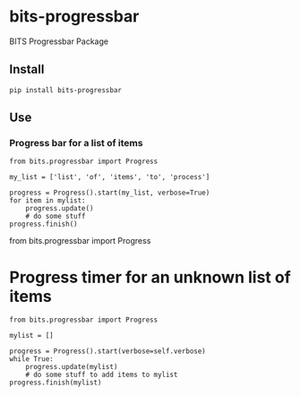 # bits-progressbar

BITS Progressbar Package

## Install

`pip install bits-progressbar`

## Use

### Progress bar for a list of items
```
from bits.progressbar import Progress

my_list = ['list', 'of', 'items', 'to', 'process']

progress = Progress().start(my_list, verbose=True)
for item in mylist:
    progress.update()
    # do some stuff
progress.finish()
```
from bits.progressbar import Progress


# Progress timer for an unknown list of items
```
from bits.progressbar import Progress

mylist = []

progress = Progress().start(verbose=self.verbose)
while True:
    progress.update(mylist)
    # do some stuff to add items to mylist
progress.finish(mylist)
```
